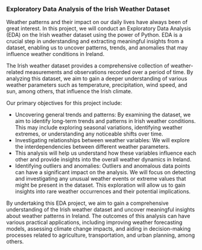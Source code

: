 ### Exploratory Data Analysis of the Irish Weather Dataset 

Weather patterns and their impact on our daily lives have always been of great interest. 
In this project, we will conduct an Exploratory Data Analysis (EDA) on the Irish weather dataset using the power of Python. 
EDA is a crucial step in understanding and extracting meaningful insights from a dataset, enabling us to uncover patterns, trends, and 
anomalies that may influence weather conditions in Ireland.

The Irish weather dataset provides a comprehensive collection of weather-related measurements and observations recorded over a period of time. 
By analyzing this dataset, we aim to gain a deeper understanding of various weather parameters such as temperature, precipitation, wind speed, and
sun, among others, that influence the Irish climate.

Our primary objectives for this project include:

- Uncovering general trends and patterns: By examining the dataset, we aim to identify long-term trends and patterns in Irish weather conditions.
  This may include exploring seasonal variations, identifying weather extremes, or understanding any noticeable shifts over time.
- Investigating relationships between weather variables: We will explore the interdependencies between different weather parameters.
- This analysis will help us understand how these variables influence each other and provide insights into the overall weather dynamics in Ireland.
- Identifying outliers and anomalies: Outliers and anomalous data points can have a significant impact on the analysis.
We will focus on detecting and investigating any unusual weather events or extreme values that might be present in the dataset.
This exploration will allow us to gain insights into rare weather occurrences and their potential implications.

By undertaking this EDA project, we aim to gain a comprehensive understanding of the Irish weather dataset and uncover meaningful insights 
about weather patterns in Ireland. The outcomes of this analysis can have various practical applications, 
including improving weather forecasting models, assessing climate change impacts, and aiding in decision-making processes related to agriculture, 
transportation, and urban planning, among others.
